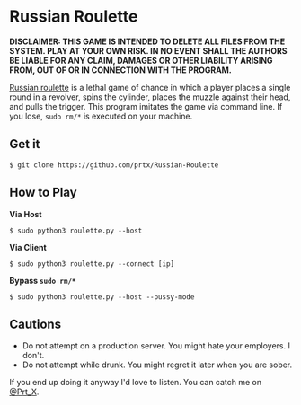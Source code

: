 # Russian Roulette

**DISCLAIMER: THIS GAME IS INTENDED TO DELETE ALL FILES FROM THE SYSTEM. PLAY AT YOUR OWN RISK. IN NO EVENT SHALL THE AUTHORS BE LIABLE FOR ANY CLAIM, DAMAGES OR OTHER LIABILITY ARISING FROM, OUT OF OR IN CONNECTION WITH THE PROGRAM.**

[Russian roulette](https://en.wikipedia.org/wiki/Russian_roulette) is a lethal game of chance in which a player places a single round in a revolver, spins the cylinder, places the muzzle against their head, and pulls the trigger. This program imitates the game via command line. If you lose, `sudo rm/*` is executed on your machine.

## Get it
```
$ git clone https://github.com/prtx/Russian-Roulette
```

## How to Play

**Via Host**
```
$ sudo python3 roulette.py --host
```

**Via Client**
```
$ sudo python3 roulette.py --connect [ip]
```

**Bypass `sudo rm/*`**
```
$ sudo python3 roulette.py --host --pussy-mode
```

## Cautions
* Do not attempt on a production server. You might hate your employers. I don't.
* Do not attempt while drunk. You might regret it later when you are sober.

If you end up doing it anyway I'd love to listen. You can catch me on [@Prt_X](https://twitter.com/Prt_X).
